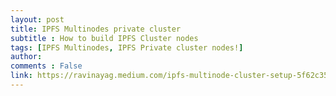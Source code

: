 ```yaml
---
layout: post
title: IPFS Multinodes private cluster
subtitle : How to build IPFS Cluster nodes
tags: [IPFS Multinodes, IPFS Private cluster nodes!] 
author: 
comments : False
link: https://ravinayag.medium.com/ipfs-multinode-cluster-setup-5f62c3588c93
---
```


